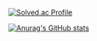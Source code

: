 [![Solved.ac Profile](http://mazassumnida.wtf/api/v2/generate_badge?boj=kangkh0906)](https://solved.ac/kangkh0906/)
  
[![Anurag's GitHub stats](https://github-readme-stats.vercel.app/api?username=khyunx)](https://github.com/anuraghazra/github-readme-stats)
